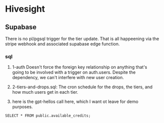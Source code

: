 # Hivesight 


## Supabase

There is no pl/pgsql trigger for the tier update. That is all happeening via the stripe webhook and associated supabase edge function.


### sql
1. 1-auth
Doesn't force the foreign key relationship on anything that's going to be involved with a trigger on auth.users.
Despite the dependency, we can't interfere with new user creation.


2. 2-tiers-and-drops.sql: The cron schedule for the drops, the tiers, and how much users get in each tier.

3. here is the gpt-hellos call here, which I want ot leave for demo purposes.

```
SELECT * FROM public.available_credits;
